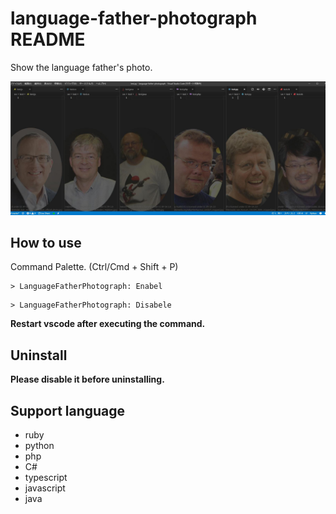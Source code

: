# language-father-photograph README

Show the language father's photo.

![language-father-photograph](https://github.com/inocop/language-father-photograph/blob/master/doc/image.jpg?raw=true "image")

## How to use

Command Palette. (Ctrl/Cmd + Shift + P)

```
> LanguageFatherPhotograph: Enabel
```

```
> LanguageFatherPhotograph: Disabele
```

**Restart vscode after executing the command.**


## Uninstall

**Please disable it before uninstalling.**


## Support language

* ruby
* python
* php
* C#
* typescript
* javascript
* java

